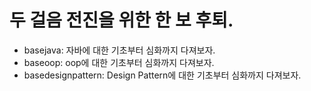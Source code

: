 # 두 걸음 전진을 위한 한 보 후퇴.

- basejava: 자바에 대한 기초부터 심화까지 다져보자.
- baseoop: oop에 대한 기초부터 심화까지 다져보자.
- basedesignpattern: Design Pattern에 대한 기초부터 심화까지 다져보자.
